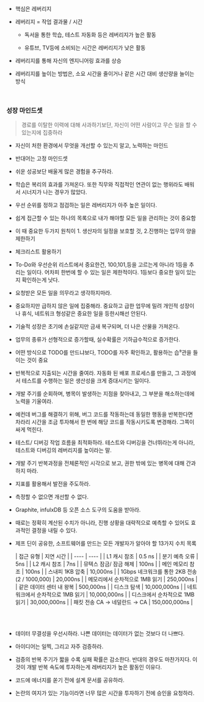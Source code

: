 <br/>

- 핵심은 레버리지

- 레버리지 = 작업 결과물 / 시간

	- 독서을 통한 학습, 테스트 자동화 등은 레버리지가 높은 활동

	- 유튜브, TV등에 소비되는 시간은 레버리지가 낮은 활동

- 레버리지를 통해 자신의 엔지니어링 효과를 상승

- 레버리지를 높이는 방법은, 소요 시간을 줄이거나 같은 시간 대비 생산량을 늘이는 방식

	<br/>

### 성장 마인드셋

> 경로를 이탈한 이력에 대해 사과하기보단, 
자신이 어떤 사람이고 무슨 일을 할 수 있는지에 집중하라

- 자신이 처한 환경에서 무엇을 개선할 수 있는지 알고, 노력하는 마인드

- 반대어는 고정 마인드셋

- 쉬운 성공보단 배울게 많은 경험을 추구하라.

- 학습은 복리의 효과를 가져온다. 또한 직무와 직접적인 연관이 없는 행위라도 배워서 시너지가 나는 경우가 많았다.

- 우선 순위를 정하고 점검하는 일은 레버리지가 아주 높은 일이다.

- 쉽게 접근할 수 있는 하나의 목록으로 내가 해야할 모든 일을 관리하는 것이 중요함

- 이 때 중요한 두가지 원칙이 1. 생산자의 일정을 보호할 것, 2.진행하는 업무의 양을 제한하기

- 체크리스트 활용하기

- To-Do와 우선순위 리스트에서 중요한건, 100,101,등을 고르는게 아니라 1등을 추리는 일이다. 어차피 한번에 할 수 있는 일은 제한적이다. 1등보다 중요한 일이 있는지 확인하는게 낫다.

- 요청받은 모든 일을 의무라고 생각하지마라.

- 중요하지만 급하지 않은 일에 집중해라. 중요하고 급한 업무에 밀려 개인적 성장이나 휴식, 네트워크 형성같은 중요한 일을 등한시해선 안된다.

- 기술적 성장은 초기에 손실같지만 금새 복구되며, 더 나은 산물을 가져온다.

- 업무의 종류가 선형적으로 증가할때, 실수확률은 기하급수적으로 증가한다.

- 어떤 방식으로 TODO를 만드냐보다, TODO를 자주 확인하고, 활용하는 습⁹관을 들이는 것이 중요

- 반복적으로 지출되는 시간을 줄여라. 자동화 된 배포 프로세스를 만들고, 그 과정에서 테스트를 수행하는 일은 생산성을 크게 증대시키는 일이다.

- 개발 주기를 순회하며, 병목이 발생하는 지점을 찾아내고, 그 부분을 해소하는데에 노력을 기울여라.

- 예컨데 버그를 해결하기 위해, 버그 코드를 작동하는데 동일한 행동을 반복한다면 차라리 시간을 조금 투자해서 한 번에 해당 코드를 작동시키도록 변경해라. 그쪽이 싸게 먹힌다.

- 테스트/ 디버깅 작업 흐름을 최적화하라. 테스트와 디버깅을 건너뛰라는게 아니라, 테스트와 디버깅의 레버리지를 높이라는 말.

- 개발 주기 반복과정을 전체론적인 시각으로 보고, 권한 밖에 있는 병목에 대해 간과하지 마라.

- 지표를 활용해서 발전을 주도하라.

- 측정할 수 없으면 개선할 수 없다.

- Graphite, infulxDB 등 오픈 소스 도구의 도움을 받아라.

- 때로는 정확히 계산된 수치가 아니라, 진행 상황을 대략적으로 예측할 수 있어도 효과적인 결정을 내릴 수 있다. 

- 제프 딘이 공유한, 소프트웨어를 만드는 모든 개발자가 알아야 할 13가지 수치 목록

	 | 접근 유형 | 지연 시간 | 
 | ---- | ---- | 
 | L1 캐시 참조 | 0.5 ns | 
 | 분기 예측 오류 | 5ns | 
 | L2 캐시 참조 | 7ns | 
 | 뮤텍스 잠금/ 잠금 해제 | 100ns | 
 | 메인 메모리 참조 | 100ns | 
 | 스내피 1KB 압축 | 10,000ns | 
 | 1Gbps 네크워크를 통한 2KB 전송 (2 / 1000,000) | 20,000ns | 
 | 메모리에서 순차적으로 1MB 읽기 | 250,000ns | 
 | 같은 데이터 센터 내 왕복 | 500,000ns | 
 | 디스크 탐색 | 10,000,000ns | 
 | 네트워크에서 순차적으로 1MB 읽기 | 10,000,000ns | 
 | 디스크에서 순차적으로 1MB 읽기 | 30,000,000ns | 
 | 패킷 전송 CA → 네덜란드 → CA | 150,000,000ns | 

	<br/>

	<br/>

- 데이터 무결성을 우선시하라. 나쁜 데이터는 데이터가 없는 것보다 더 나쁘다.

- 아이디어는 일찍, 그리고 자주 검증하라.

- 검증의 반복 주기가 짧을 수록 실패 확률은 감소한다. 반대의 경우도 마찬가지다. 이것이 개발 반복 속도에 투자하는게 레버리지가 높은 활동인 이유다.

- 코드에 에너지를 쏟기 전에 설계 문서를 공유하라.

- 논란의 여지가 있는 기능이라면 너무 많은 시간을 투자하기 전에 승인을 요청하라.

<br/>

